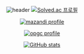 <div align=center>

![header](https://capsule-render.vercel.app/api?type=waving&color=gradient&customColorList=2,3,4,12,19,21,22,24,30&height=150&section=header&text=KKG&fontAlignY=30&fontSize=55)
[![Solved.ac 프로필](http://mazassumnida.wtf/api/v2/generate_badge?boj=kkg0510)](https://solved.ac/profile/kkg0510)
  
[![mazandi profile](http://mazandi.herokuapp.com/api?handle=kkg0510&theme=cold)](https://solved.ac/profile/kkg0510)
  
[![opgc profile](https://api.opgc.me/githubs/users/kkg5/tag/?theme=basic)](https://opgc.me/#/users/kkg5)
  
[![GitHub stats](https://github-readme-stats.vercel.app/api?username=kkg5&show_icons=true&theme=tokyonight)](#none)
  
</div>
  
<!--
**kkg5/kkg5** is a ✨ _special_ ✨ repository because its `README.md` (this file) appears on your GitHub profile.

Here are some ideas to get you started:

- 🔭 I’m currently working on ...
- 🌱 I’m currently learning ...
- 👯 I’m looking to collaborate on ...
- 🤔 I’m looking for help with ...
- 💬 Ask me about ...
- 📫 How to reach me: ...
- 😄 Pronouns: ...
- ⚡ Fun fact: ...
-->

